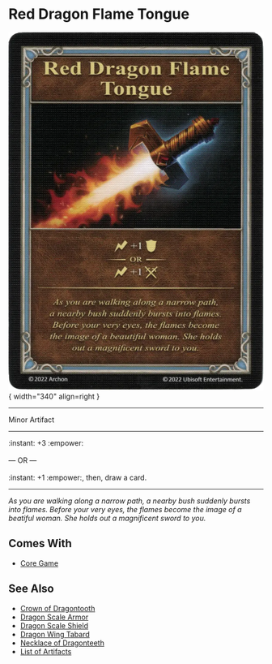 # Red Dragon Flame Tongue

![Red Dragon Flame Tongue](../assets/artifacts_minor-red_dragon_flame_tongue.webp){ width="340" align=right }
___
Minor Artifact
___
:instant: +3 :empower:<br><br>— OR —<br><br>:instant: +1 :empower:, then, draw a card.
___
*As you are walking along a narrow path, a nearby bush suddenly bursts into flames. Before your very eyes, the flames become the image of a beatiful woman. She holds out a magnificent sword to you.*


## Comes With

- [Core Game](../content.md)


## See Also

- [Crown of Dragontooth](crown_of_dragontooth.md)
- [Dragon Scale Armor](dragon_scale_armor.md)
- [Dragon Scale Shield](dragon_scale_shield.md)
- [Dragon Wing Tabard](dragon_wing_tabard.md)
- [Necklace of Dragonteeth](necklace_of_dragonteeth.md)
- [List of Artifacts](../artifacts.md)
